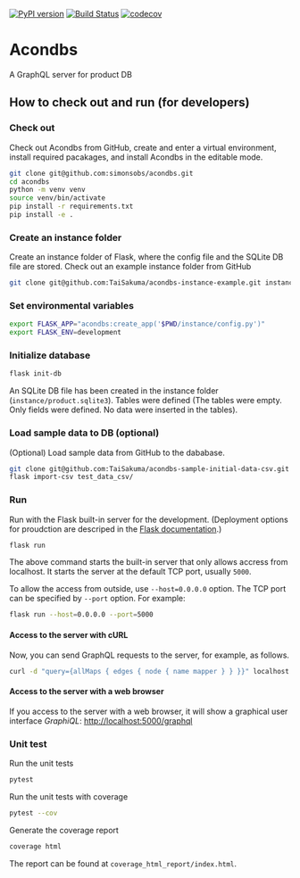 [![PyPI version](https://badge.fury.io/py/acondbs.svg)](https://badge.fury.io/py/acondbs) [![Build Status](https://travis-ci.org/simonsobs/acondbs.svg?branch=master)](https://travis-ci.org/simonsobs/acondbs) [![codecov](https://codecov.io/gh/simonsobs/acondbs/branch/master/graph/badge.svg)](https://codecov.io/gh/simonsobs/acondbs)

# Acondbs

A GraphQL server for product DB

## How to check out and run (for developers)

### Check out

Check out Acondbs from GitHub, create and enter a virtual environment, install required pacakages, and install Acondbs in the editable mode.

```bash
git clone git@github.com:simonsobs/acondbs.git
cd acondbs
python -m venv venv
source venv/bin/activate
pip install -r requirements.txt
pip install -e .
```

### Create an instance folder

Create an instance folder of Flask, where the config file and the SQLite DB file are stored. Check out an example instance folder from GitHub

```bash
git clone git@github.com:TaiSakuma/acondbs-instance-example.git instance
```

### Set environmental variables

```bash
export FLASK_APP="acondbs:create_app('$PWD/instance/config.py')"
export FLASK_ENV=development
```

### Initialize database

```bash
flask init-db
```

An SQLite DB file has been created in the instance folder (`instance/product.sqlite3`). Tables were defined (The tables were empty. Only fields were defined. No data were inserted in the tables).

### Load sample data to DB (optional)

(Optional) Load sample data from GitHub to the dababase.

```bash
git clone git@github.com:TaiSakuma/acondbs-sample-initial-data-csv.git test_data_csv
flask import-csv test_data_csv/
```

### Run

Run with the Flask built-in server for the development. (Deployment options for proudction are descriped in the [Flask documentation](https://flask.palletsprojects.com/en/1.1.x/deploying/).)

```bash
flask run
```

The above command starts the built-in server that only allows accress from localhost. It starts the server at the default TCP port, usually `5000`.

To allow the access from outside, use `--host=0.0.0.0` option. The TCP port can be specified by `--port` option. For example:

```bash
flask run --host=0.0.0.0 --port=5000
```

#### Access to the server with cURL

Now, you can send GraphQL requests to the server, for example, as follows.

```bash
curl -d "query={allMaps { edges { node { name mapper } } }}" localhost:5000/graphql
```

#### Access to the server with a web browser

If you access to the server with a web browser, it will show a graphical user interface *GraphiQL*: <http://localhost:5000/graphql>

### Unit test

Run the unit tests

```bash
pytest
```

Run the unit tests with coverage

```bash
pytest --cov
```

Generate the coverage report

```bash
coverage html
```

The report can be found at `coverage_html_report/index.html`.
